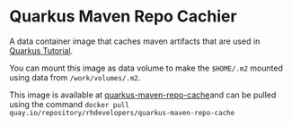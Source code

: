 # Quarkus Maven Repo Cachier

A data container image that caches maven artifacts that are used in [Quarkus Tutorial](https://github.com/redhat-developer-demos).

You can mount this image as data volume to make the `$HOME/.m2` mounted using data from `/work/volumes/.m2`.

This image is available at [quarkus-maven-repo-cache](https://quay.io/repository/rhdevelopers/quarkus-maven-repo-cache)and can be pulled using the command `docker pull quay.io/repository/rhdevelopers/quarkus-maven-repo-cache`
